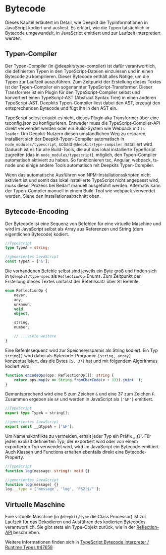 # Bytecode

Dieses Kapitel erläutert im Detail, wie Deepkit die Typinformationen in JavaScript kodiert und ausliest. Es erklärt, wie die Typen tatsächlich in Bytecode umgewandelt, in JavaScript emittiert und zur Laufzeit interpretiert werden.

## Typen-Compiler

Der Typen-Compiler (in @deepkit/type-compiler) ist dafür verantwortlich, die definierten Typen in den TypeScript-Dateien einzulesen und in einen Bytecode zu kompilieren. Dieser Bytecode enthält alles Nötige, um die Typen zur Laufzeit auszuführen.
Zum Zeitpunkt der Erstellung dieses Textes ist der Typen-Compiler ein sogenannter TypeScript-Transformer. Dieser Transformer ist ein Plugin für den TypeScript-Compiler selbst und konvertiert einen TypeScript-AST (Abstract Syntax Tree) in einen anderen TypeScript-AST. Deepkits Typen-Compiler liest dabei den AST, erzeugt den entsprechenden Bytecode und fügt ihn in den AST ein.

TypeScript selbst erlaubt es nicht, dieses Plugin aka Transformer über eine tsconfig.json zu konfigurieren. Entweder muss die TypeScript-Compiler-API direkt verwendet werden oder ein Build-System wie Webpack mit `ts-loader`. Um Deepkit-Nutzern diesen umständlichen Weg zu ersparen, installiert sich der Deepkit-Typen-Compiler automatisch in `node_modules/typescript`, sobald `@deepkit/type-compiler` installiert wird. Dadurch ist es für alle Build-Tools, die auf das lokal installierte TypeScript zugreifen (das in `node_modules/typescript`), möglich, den Typen-Compiler automatisch aktiviert zu haben. So funktionieren tsc, Angular, webpack, ts-node und einige andere Tools automatisch mit Deepkits Typen-Compiler.

Wenn das automatische Ausführen von NPM-Installationsskripten nicht aktiviert ist und somit das lokal installierte TypeScript nicht angepasst wird, muss dieser Prozess bei Bedarf manuell ausgeführt werden. Alternativ kann der Typen-Compiler manuell in einem Build-Tool wie webpack verwendet werden. Siehe den Installationsabschnitt oben.

## Bytecode-Encoding

Der Bytecode ist eine Sequenz von Befehlen für eine virtuelle Maschine und wird im JavaScript selbst als Array aus Referenzen und String (dem eigentlichen Bytecode) kodiert.

```typescript
//TypeScript
type TypeA = string;

//generiertes JavaScript
const typeA = ['&'];
```

Die vorhandenen Befehle selbst sind jeweils ein Byte groß und finden sich in `@deepkit/type-spec` als `ReflectionOp`-Enums. Zum Zeitpunkt der Erstellung dieses Textes umfasst der Befehlssatz über 81 Befehle.

```typescript
enum ReflectionOp {
    never,
    any,
    unknown,
    void,
    object,

    string,
    number,

    // ...viele weitere
}
```

Eine Befehlssequenz wird zur Speicherersparnis als String kodiert. Ein Typ `string[]` wird dabei als Bytecode-Programm `[string, array]` konzeptualisiert, das die Bytes `[5, 37]` hat und mit folgendem Algorithmus kodiert wird:

```typescript
function encodeOps(ops: ReflectionOp[]): string {
    return ops.map(v => String.fromCharCode(v + 33)).join('');
}
```

Dementsprechend wird eine 5 zum Zeichen `&` und eine 37 zum Zeichen `F`. Zusammen ergeben sie `&F` und werden in JavaScript als `['&F']` emittiert.

```typescript
//TypeScript
export type TypeA = string[];

//generiertes JavaScript
export const __ΩtypeA = ['&F'];
```

Um Namenskonflikte zu vermeiden, erhält jeder Typ ein Präfix „_Ω“. Für jeden explizit definierten Typ, der exportiert wird oder von einem exportierten Typ verwendet wird, wird im JavaScript ein Bytecode emittiert. Auch Klassen und Functions erhalten ebenfalls direkt eine Bytecode-Property.

```typescript
//TypeScript
function log(message: string): void {}

//generiertes JavaScript
function log(message) {}
log.__type = ['message', 'log', 'P&2!$/"'];
```

## Virtuelle Maschine

Eine virtuelle Maschine (in `@deepkit/type` die Class Processor) ist zur Laufzeit für das Dekodieren und Ausführen des kodierten Bytecodes verantwortlich. Sie gibt stets ein Type-Objekt zurück, wie in der [Reflection-API](./reflection.md) beschrieben.

Weitere Informationen finden sich in [TypeScript Bytecode Interpreter / Runtime Types #47658](https://github.com/microsoft/TypeScript/issues/47658)
